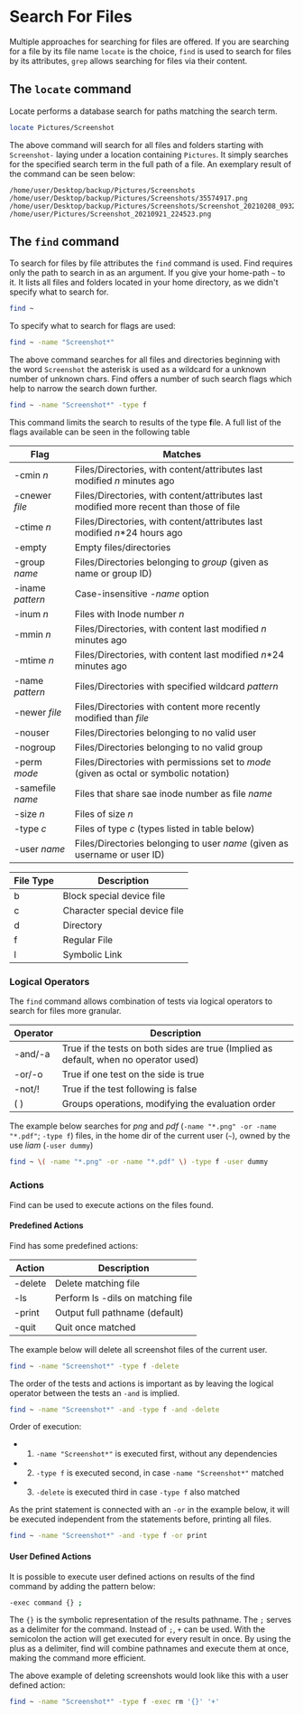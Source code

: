 # Search For Files

Multiple approaches for searching for files are offered. If you are searching for a file by its file name `locate` is the choice, `find` is used to search for files by its attributes, `grep` allows searching for files via their content.

## The `locate` command

Locate performs a database search for paths matching the search term.

``` bash
locate Pictures/Screenshot
```
The above command will search for all files and folders starting with `Screenshot-` laying under a location containing `Pictures`. It simply searches for the specified search term in the full path of a file. An exemplary result of the command can be seen below:

```
/home/user/Desktop/backup/Pictures/Screenshots
/home/user/Desktop/backup/Pictures/Screenshots/35574917.png
/home/user/Desktop/backup/Pictures/Screenshots/Screenshot_20210208_093220.png
/home/user/Pictures/Screenshot_20210921_224523.png
```

## The `find` command

To search for files by file attributes the `find` command is used.
Find requires only the path to search in as an argument. If you give your home-path `~` to it. It lists all files and folders located in your home directory, as we didn't specify what to search for.
``` bash
find ~
```

To specify what to search for flags are used: 

``` bash
find ~ -name "Screenshot*"
```
The above command searches for all files and directories beginning with the word `Screenshot` the asterisk is used as a wildcard for a unknown number of unknown chars.
Find offers a number of such search flags which help to narrow the search down further.

``` bash
find ~ -name "Screenshot*" -type f 
```
This command limits the search to results of the type **f**ile.
A full list of the flags available can be seen in the following table

| Flag             | Matches |
|------------------|---------|
| -cmin *n*        |Files/Directories, with content/attributes last modified *n* minutes ago                |
| -cnewer *file*   |Files/Directories, with content/attributes last modified more recent than those of file |
| -ctime *n*       |Files/Directories, with content/attributes last modified *n*\*24 hours ago              |
| -empty           |Empty files/directories                                                                 |
| -group *name*    |Files/Directories belonging to *group* (given as name or group ID)                       |
| -iname *pattern* |Case-insensitive *-name* option                                                         |
| -inum *n*        |Files with Inode number *n*                                                             |
| -mmin *n*        |Files/Directories, with content last modified *n* minutes ago                           |
| -mtime *n*       |Files/Directories, with content last modified *n*\*24 minutes ago                       |
| -name *pattern*  |Files/Directories with specified wildcard *pattern*                                     |
| -newer *file*    |Files/Directories with content more recently modified than *file*                       |
| -nouser          |Files/Directories belonging to no valid user                                            |
| -nogroup         |Files/Directories belonging to no valid group                                           |
| -perm *mode*     |Files/Directories with permissions set to *mode* (given as octal or symbolic notation)  |
| -samefile *name* |Files that share sae inode number as file *name*                                         |
| -size *n*        |Files of size *n*                                                                       |
| -type *c*        |Files of type *c* (types listed in table below)                                         |
| -user *name*     |Files/Directories belonging to user *name* (given as username or user ID)               |  

| File Type | Description                   |
|---        | ---                           |
|b          |Block special device file      |
|c          |Character special device file  |
|d          |Directory                      |
|f          |Regular File                   |
|l          |Symbolic Link                  |

### Logical Operators
The `find` command allows combination of tests via logical operators to search for files more granular.

| **Operator**  | **Description**                                                                       |
|---            |---                                                                                    |
| -and/-a       | True if the tests on both sides are true (Implied as default, when no operator used)  |
| -or/-o        | True if one test on the side is true                                                  |
| -not/!        | True if the test following is false                                                   |
| ( )           | Groups operations, modifying the evaluation order                                     |

The example below searches for *png* and *pdf* (`-name "*.png" -or -name "*.pdf"`; `-type f`) files, in the home dir of the current user (`~`), owned by the use *liam* (`-user dummy`)

``` bash
find ~ \( -name "*.png" -or -name "*.pdf" \) -type f -user dummy
```

### Actions

Find can be used to execute actions on the files found. 

#### Predefined Actions

Find has some predefined actions:

|Action         |Description                            |
|---            |---                                    |
|-delete        |Delete matching file                   |
|-ls            |Perform ls -dils on matching file      |
|-print         |Output full pathname (default)         |
|-quit          |Quit once matched                      |

The example below will delete all screenshot files of the current user.

``` bash
find ~ -name "Screenshot*" -type f -delete
```
The order of the tests and actions is important as by leaving the logical operator between the tests an `-and` is implied. 

``` bash
find ~ -name "Screenshot*" -and -type f -and -delete
```
Order of execution:
- 1. `-name "Screenshot*"` is executed first, without any dependencies
- 2. `-type f` is executed second, in case `-name "Screenshot*"` matched
- 3. `-delete` is executed third in case `-type f` also matched

As the print statement is connected with an `-or` in the example below, it will be executed independent from the statements before, printing all files.

``` bash
find ~ -name "Screenshot*" -and -type f -or print
```

#### User Defined Actions
It is possible to execute user defined actions on results of the find command by adding the pattern below:

``` bash
-exec command {} ;
```

The `{}` is the symbolic representation of the results pathname. The `;` serves as a delimiter for the command. Instead of `;`, `+` can be used. With the semicolon the action will get executed for every result in once. By using the plus as a delimiter, find will combine pathnames and execute them at once, making the command more efficient.

The above example of deleting screenshots would look like this with a user defined action:

``` bash
find ~ -name "Screenshot*" -type f -exec rm '{}' '+'
```


